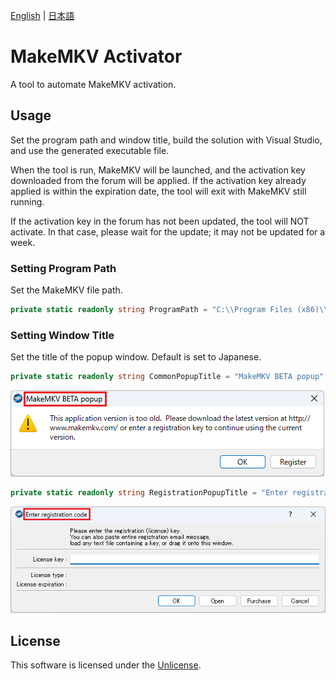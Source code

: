 [English](README.md) | [日本語](README.ja.md)

# MakeMKV Activator

A tool to automate MakeMKV activation.

## Usage

Set the program path and window title, build the solution with Visual Studio, and use the generated executable file.

When the tool is run, MakeMKV will be launched, and the activation key downloaded from the forum will be applied.
If the activation key already applied is within the expiration date, the tool will exit with MakeMKV still running.

If the activation key in the forum has not been updated, the tool will NOT activate.
In that case, please wait for the update; it may not be updated for a week.

### Setting Program Path

Set the MakeMKV file path.

```csharp
private static readonly string ProgramPath = "C:\\Program Files (x86)\\MakeMKV\\makemkv.exe";
```

### Setting Window Title

Set the title of the popup window. Default is set to Japanese.

```csharp
private static readonly string CommonPopupTitle = "MakeMKV BETA popup";
```

![CommonPopup](img/CommonPopup_eng.png)

```csharp
private static readonly string RegistrationPopupTitle = "Enter registration code";
```

![RegistrationPopup](img/RegistrationPopup_eng.png)

## License

This software is licensed under the [Unlicense](LICENSE).
